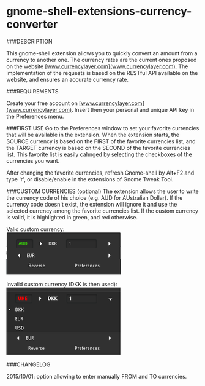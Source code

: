 # gnome-shell-extensions-currency-converter

###DESCRIPTION

This gnome-shell extension allows you to quickly convert an amount from a currency to another one.
The currency rates are the current ones proposed on the website [www.currencylayer.com](www.currencylayer.com). The implementation of the requests is based on the RESTful API available on the website, and ensures an accurate currency rate.

###REQUIREMENTS

Create your free account on [www.currencylayer.com](www.currencylayer.com). Insert then your personal and unique API key in the Preferences menu.

###FIRST USE
Go to the Preferences window to set your favorite currencies that will be available in the extension.
When the extension starts, the SOURCE currency is based on the FIRST of the favorite currencies list, and the TARGET currency is based on the SECOND of the favorite currencies list. This favorite list is easily cahnged by selecting the checkboxes of the currencies you want.

After changing the favorite currencies, refresh Gnome-shell by Alt+F2 and type 'r', or disable/enable in the extensions of Gnome Tweak Tool.

###CUSTOM CURRENCIES (optional)
The extension allows the user to write the currency code of his choice (e.g. AUD for AUstralian Dollar). If the currency code doesn't exist, the extension will ignore it and use the selected currency among the favorite currencies list. If the custom currency is valid, it is highlighted in green, and red otherwise.

Valid custom currency:  
![valid_custom](./valid_custom.png)

Invalid custom currency (DKK is then used):  
![invalid_custom](./invalid_custom.png)

###CHANGELOG

2015/10/01: option allowing to enter manually FROM and TO currencies.

